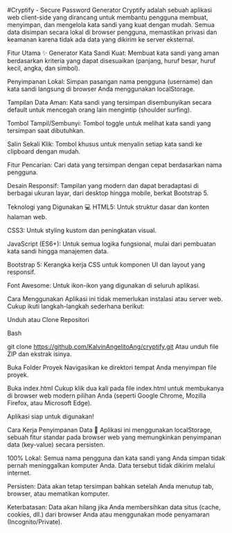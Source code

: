 #Cryptify - Secure Password Generator
Cryptify adalah sebuah aplikasi web client-side yang dirancang untuk membantu pengguna membuat, menyimpan, dan mengelola kata sandi yang kuat dengan mudah. Semua data disimpan secara lokal di browser pengguna, memastikan privasi dan keamanan karena tidak ada data yang dikirim ke server eksternal.

Fitur Utama ✨
Generator Kata Sandi Kuat: Membuat kata sandi yang aman berdasarkan kriteria yang dapat disesuaikan (panjang, huruf besar, huruf kecil, angka, dan simbol).

Penyimpanan Lokal: Simpan pasangan nama pengguna (username) dan kata sandi langsung di browser Anda menggunakan localStorage.

Tampilan Data Aman: Kata sandi yang tersimpan disembunyikan secara default untuk mencegah orang lain mengintip (shoulder surfing).

Tombol Tampil/Sembunyi: Tombol toggle untuk melihat kata sandi yang tersimpan saat dibutuhkan.

Salin Sekali Klik: Tombol khusus untuk menyalin setiap kata sandi ke clipboard dengan mudah.

Fitur Pencarian: Cari data yang tersimpan dengan cepat berdasarkan nama pengguna.

Desain Responsif: Tampilan yang modern dan dapat beradaptasi di berbagai ukuran layar, dari desktop hingga mobile, berkat Bootstrap 5.

Teknologi yang Digunakan 💻
HTML5: Untuk struktur dasar dan konten halaman web.

CSS3: Untuk styling kustom dan peningkatan visual.

JavaScript (ES6+): Untuk semua logika fungsional, mulai dari pembuatan kata sandi hingga manajemen data.

Bootstrap 5: Kerangka kerja CSS untuk komponen UI dan layout yang responsif.

Font Awesome: Untuk ikon-ikon yang digunakan di seluruh aplikasi.

Cara Menggunakan
Aplikasi ini tidak memerlukan instalasi atau server web. Cukup ikuti langkah-langkah sederhana berikut:

Unduh atau Clone Repositori

Bash

git clone https://github.com/KalvinAngelitoAng/cryptify.git
Atau unduh file ZIP dan ekstrak isinya.

Buka Folder Proyek
Navigasikan ke direktori tempat Anda menyimpan file proyek.

Buka index.html
Cukup klik dua kali pada file index.html untuk membukanya di browser web modern pilihan Anda (seperti Google Chrome, Mozilla Firefox, atau Microsoft Edge).

Aplikasi siap untuk digunakan!

Cara Kerja Penyimpanan Data 🔐
Aplikasi ini menggunakan localStorage, sebuah fitur standar pada browser web yang memungkinkan penyimpanan data (key-value) secara persisten.

100% Lokal: Semua nama pengguna dan kata sandi yang Anda simpan tidak pernah meninggalkan komputer Anda. Data tersebut tidak dikirim melalui internet.

Persisten: Data akan tetap tersimpan bahkan setelah Anda menutup tab, browser, atau mematikan komputer.

Keterbatasan: Data akan hilang jika Anda membersihkan data situs (cache, cookies, dll.) dari browser Anda atau menggunakan mode penyamaran (Incognito/Private).
